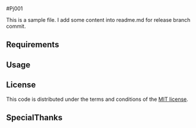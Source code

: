 #Pj001

This is a sample file.
I add some content into readme.md for release branch commit.

## Requirements


## Usage


## License

This code is distributed under the terms and conditions of the [MIT license](LICENSE).

## SpecialThanks



